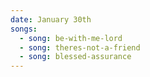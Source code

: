 ```yaml
---
date: January 30th
songs:
  - song: be-with-me-lord
  - song: theres-not-a-friend
  - song: blessed-assurance
---
```

